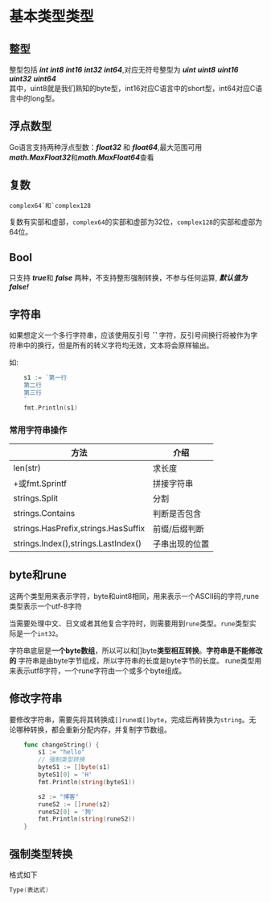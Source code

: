 # 基本类型类型    

## 整型

整型包括 ***int*** ***int8*** ***int16*** ***int32*** ***int64***,对应无符号整型为 ***uint*** ***uint8*** ***uint16*** ***uint32*** ***uint64***
<br/>其中，uint8就是我们熟知的byte型，int16对应C语言中的short型，int64对应C语言中的long型。

## 浮点数型

Go语言支持两种浮点型数：***float32*** 和 ***float64***,最大范围可用 ***math.MaxFloat32***和***math.MaxFloat64***查看

## 复数

```
complex64`和`complex128
```

复数有实部和虚部，`complex64`的实部和虚部为32位，`complex128`的实部和虚部为64位。

## Bool

只支持 ***true***和 ***false*** 两种，不支持整形强制转换，不参与任何运算, ***默认值为false!***

## 字符串

如果想定义一个多行字符串，应该使用反引号 ***``*** 字符，反引号间换行将被作为字符串中的换行，但是所有的转义字符均无效，文本将会原样输出。

如:

```go
    s1 := `第一行
    第二行
    第三行
    `
    fmt.Println(s1)
```



### 常用字符串操作

| **方法**                            | 介绍           |
| ----------------------------------- | -------------- |
| len(str)                            | 求长度         |
| +或fmt.Sprintf                      | 拼接字符串     |
| strings.Split                       | 分割           |
| strings.Contains                    | 判断是否包含   |
| strings.HasPrefix,strings.HasSuffix | 前缀/后缀判断  |
| strings.Index(),strings.LastIndex() | 子串出现的位置 |

## byte和rune

这两个类型用来表示字符，byte和uint8相同，用来表示一个ASCII码的字符,rune类型表示一个utf-8字符

当需要处理中文、日文或者其他复合字符时，则需要用到`rune`类型。`rune`类型实际是一个`int32`。 

字符串底层是**一个byte数组**，所以可以和[]byte**类型相互转换**。**字符串是不能修改的** 字符串是由byte字节组成，所以字符串的长度是byte字节的长度。 rune类型用来表示utf8字符，一个rune字符由一个或多个byte组成。

## 修改字符串

要修改字符串，需要先将其转换成`[]rune或[]byte`，完成后再转换为`string`。无论哪种转换，都会重新分配内存，并复制字节数组。

```go
    func changeString() {
        s1 := "hello"
        // 强制类型转换
        byteS1 := []byte(s1)
        byteS1[0] = 'H'
        fmt.Println(string(byteS1))

        s2 := "博客"
        runeS2 := []rune(s2)
        runeS2[0] = '狗'
        fmt.Println(string(runeS2))
    }
```

## 强制类型转换

格式如下

```go
Type(表达式)
```

